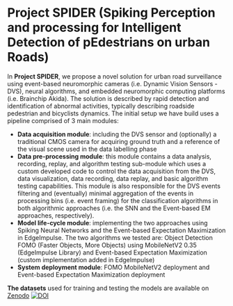 # Project SPIDER (Spiking Perception and processing for Intelligent Detection of pEdestrians on urban Roads)

In **Project SPIDER**, we propose a novel solution for urban road surveillance using event-based neuromorphic cameras (i.e. Dynamic Vision Sensors - DVS), neural algorithms, and embedded neuromorphic computing platforms (i.e. Brainchip Akida). The solution is described by rapid detection and identification of abnormal activities, typically describing roadside pedestrian and bicyclists dynamics. The initial setup we have build uses a pipeline comprised of 3 main modules:

- **Data acquisition module**: including the DVS sensor and (optionally) a traditional CMOS camera for acquiring ground truth and a reference of the visual scene used in the data labelling phase
- **Data pre-processing module**: this module contains a data analysis, recording, replay, and algorithm testing sub-module which uses a custom developed code to control the data acquisition from the DVS, data visualization, data recording, data replay, and basic algorithm testing capabilities. This module is also responsible for the DVS events filtering and (eventually) minimal aggregation of the events in processing bins (i.e. event framing) for the classification algorithms in both algorithmic approaches (i.e. the SNN and the Event-based EM approaches, respectively).
- **Model life-cycle module**: implementing the two approaches using Spiking Neural Networks and the Event-based Expectation Maximization in EdgeImpulse. The two algorithms we tested are: Object Detection FOMO (Faster Objects, More Objects) using MobileNetV2 0.35 (EdgeImpulse Library) and Event-based Expectation Maximization (custom implementation added in EdgeImpulse)
- **System deployment module**: FOMO MobileNetV2 deployment and Event-based Expectation Maximization deployment

**The datasets** used for training and testing the models are available on [Zenodo](https://zenodo.org/records/10102416) [![DOI](https://zenodo.org/badge/DOI/10.5281/zenodo.10102416.svg)](https://doi.org/10.5281/zenodo.10102416)

